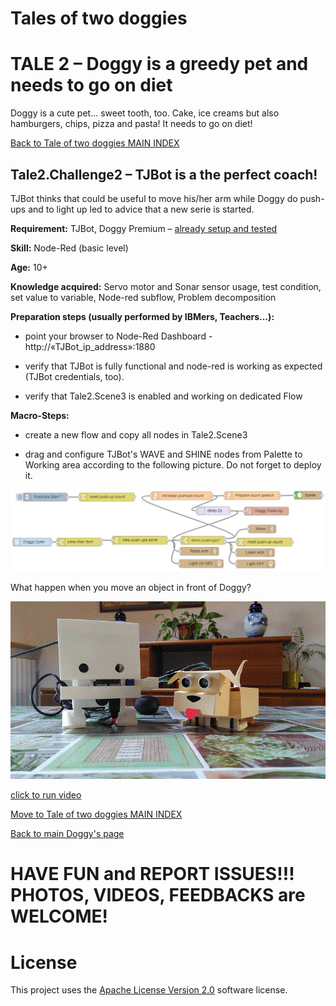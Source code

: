 # Tales of two doggies
# TALE 2 – Doggy is a greedy pet and needs to go on diet

Doggy is a cute pet... sweet tooth, too. Cake, ice creams but also hamburgers, chips, pizza and pasta! It needs to go on diet!

[Back to Tale of two doggies MAIN INDEX](Tales%20of%20two%20doggies.md)

## Tale2.Challenge2 – TJBot is a the perfect coach!

TJBot thinks that could be useful to move his/her arm while Doggy do push-ups and to light up led to advice that a new serie is started.

**Requirement:** TJBot, Doggy Premium – [already setup and tested](https://github.com/fmanclossi/TJBot-playbook/blob/master/examples/Doggy/Setup%20Doggy%20and%20Test%20features.md)

**Skill:** Node-Red (basic level)

**Age:** 10+

**Knowledge acquired:** Servo motor and Sonar sensor usage, test condition, set value to variable, Node-red subflow, Problem decomposition

**Preparation steps (usually performed by IBMers, Teachers…):**

* point your browser to Node-Red Dashboard - http://«TJBot_ip_address»:1880

* verify that TJBot is fully functional and node-red is working as expected (TJBot credentials, too).

* verify that Tale2.Scene3 is enabled and working on dedicated Flow

**Macro-Steps:**

* create a new flow and copy all nodes in Tale2.Scene3

* drag and configure TJBot's WAVE and SHINE nodes from Palette to Working area according to the following picture. Do not forget to deploy it.

![image](https://github.com/fmanclossi/TJBot-playbook/blob/master/examples/Doggy/Media/Tales/t02C02.TJBot.Wave.Shine.HelpingDoggy.Flow.jpg)

What happen when you move an object in front of Doggy?

![image](https://github.com/fmanclossi/TJBot-playbook/blob/master/examples/Doggy/Media/Tales/TJBot.Helps.Doggy.Doing.Exercises.gif)

[click to run video](https://github.com/fmanclossi/TJBot-playbook/blob/master/examples/Doggy/Media/Tales/TJBot.Helps.Doggy.Doing.Exercises_reduced.mp4)

[Move to Tale of two doggies MAIN INDEX](Tales%20of%20two%20doggies.md)

[Back to main Doggy's page](https://github.com/fmanclossi/TJBot-playbook/tree/master/examples/Doggy)

# HAVE FUN and REPORT ISSUES!!! PHOTOS, VIDEOS, FEEDBACKS are WELCOME!

# License  
This project uses the [Apache License Version 2.0](../../LICENSE) software license.  
